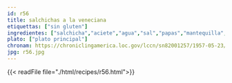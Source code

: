 ```yaml
---
id: r56
title: salchichas a la veneciana
etiquettas: ["sin gluten"]
ingredientes: ["salchicha","aciete","agua","sal","papas","mantequilla","leche","huevo"]
plato: ["plato principal"]
chronam: https://chroniclingamerica.loc.gov/lccn/sn82001257/1957-05-23/ed-1/seq-5/
jpg: r56.jpg
---
```


{{< readFile file="./html/recipes/r56.html">}}